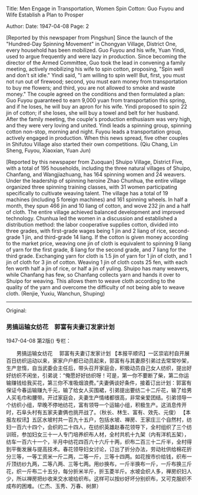 Title: Men Engage in Transportation, Women Spin Cotton: Guo Fuyou and Wife Establish a Plan to Prosper

Author: 
Date: 1947-04-08
Page: 2

[Reported by this newspaper from Pingshun] Since the launch of the "Hundred-Day Spinning Movement" in Chongyan Village, District One, every household has been mobilized. Guo Fuyou and his wife, Yuan Yindi, used to argue frequently and were lazy in production. Since becoming the director of the Armed Committee, Guo took the lead in convening a family meeting, actively mobilizing his wife to spin cotton, proposing, "Spin well and don't sit idle." Yindi said, "I am willing to spin well! But, first, you must not run out of firewood; second, you must earn money from transportation to buy me flowers; and third, you are not allowed to smoke and waste money." The couple agreed on the conditions and then formulated a plan: Guo Fuyou guaranteed to earn 9,000 yuan from transportation this spring, and if he loses, he will buy an apron for his wife. Yindi proposed to spin 22 jin of cotton; if she loses, she will buy a towel and belt for her husband. After the family meeting, the couple's production enthusiasm was very high, and they were very loving and united. Yindi leads a spinning group, spinning cotton non-stop, morning and night. Fuyou leads a transportation group, actively engaged in production. When this news spread, five other couples in Shifutou Village also started their own competitions. (Qiu Chang, Lin Sheng, Fuyou, Xiaoxian, Yuan Jun)

[Reported by this newspaper from Zuoquan] Shuipo Village, District Five, with a total of 195 households, including the three natural villages of Shuipo, Chanfang, and Wangjiazhuang, has 164 spinning women and 24 weavers. Under the leadership of spinning heroine Zhao Chunhua, the entire village organized three spinning training classes, with 31 women participating specifically to cultivate weaving talent. The village has a total of 19 machines (including 5 foreign machines) and 161 spinning wheels. In half a month, they spun 466 jin and 10 liang of cotton, and wove 232 jin and a half of cloth. The entire village achieved balanced development and improved technology. Chunhua led the women in a discussion and established a distribution method: the labor cooperative supplies cotton, divided into three grades, with first-grade wages being 1 jin and 2 liang of rice, second-grade 1 jin, and third-grade 14 liang. If the cotton is given money according to the market price, weaving one jin of cloth is equivalent to spinning 9 liang of yarn for the first grade, 8 liang for the second grade, and 7 liang for the third grade. Exchanging yarn for cloth is 1.5 jin of yarn for 1 jin of cloth, and 1 jin of cloth for 3 jin of cotton. Weaving 1 jin of cloth costs 25 fen, with each fen worth half a jin of rice, or half a jin of yuling. Shuipo has many weavers, while Chanfang has few, so Chanfang collects yarn and hands it over to Shuipo for weaving. This allows them to weave cloth according to the quality of the yarn and overcome the difficulty of not being able to weave cloth. (Renjie, Yuxiu, Wanchun, Shuping)



<hr /> 

Original: 


### 男搞运输女纺花　郭富有夫妻订发家计划

1947-04-08
第2版()
专栏：

　　男搞运输女纺花
  　郭富有夫妻订发家计划
    【本报平顺讯】一区崇岩村自开展百日纺织运动以来，家家户户都已动员起来，郭富有与其妻原引弟过去常常吵架，生产怠惰，自当武委会主任后，带头召开家庭会，积极动员自己女人纺织，提出好好纺织不闲坐，引弟说：“俺愿好好纺织呀！可是，第一你不要断了柴，第二你运输赚钱给我买花，第三你不准吸烟浪费。”夫妻俩谈好条件，接着订出计划：郭富有保证今春运输赚九千元，输了给女人买围裙，引弟提出要纺二十二斤花，输了给男人买毛巾和腰带。开过家庭会，夫妻生产情绪都很高，非常亲爱团结。引弟领导一个纺织小组，早晚不停地纺花，富有领导一个运输小组，积极生产。这消息传开时，石阜头村有五家夫妻俩也挑开战了。（秋长、林生、富有、效先、元俊）
    【本报左权讯】五区水坡村共一百九十五户，包括水坡、禅房、王家庄三个自然村，纺妇一百六十四个，会织的二十四人，在纺织英雄赵春花领导下，全村组织了三个纺训班，参加妇女三十一人专门培养织布人材，全村共机十九架（内有洋机五架），纺车一百六十一个，半月中纺花四百六十六斤十两，织布二百三十二斤半，全村得到平衡发展与提高技术。春花领导妇女讨论，订出了折分办法，劳动社供给棉花折分三等，一等工资米一斤二两，二等一斤，三等十四两。如花按市价给钱，织布一斤顶纺纱九两，二等八两、三等七两。用纱换布，一斤半换布一斤，一斤布换三斤花，织一斤布二十五分，每分折米半斤，折玉菱半斤。水坡会织人多，禅房织妇人少，所以禅房把纱收来交水坡给织布。这样可以按纱好坏分别织布，又可克服织不成布的困难。（仁杰、玉秀、万春、树屏）
